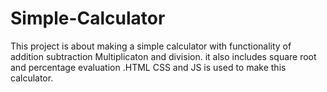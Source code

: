 # Simple-Calculator
 This project is about making a simple calculator with functionality of addition subtraction  Multiplicaton and division. it also includes square root  and percentage evaluation .HTML CSS and JS is used to make this calculator.
